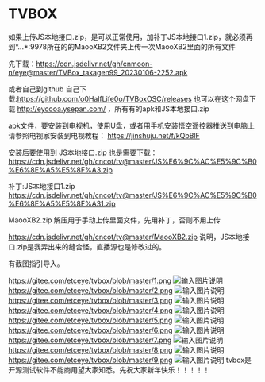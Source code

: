 # TVBOX


如果上传JS本地接口.zip，是可以正常使用，加补丁JS本地接口1.zip，就必须再到*.*.*.*:9978所在的的MaooXB2文件夹上传一次MaooXB2里面的所有文件





先下载：https://cdn.jsdelivr.net/gh/cnmoon-n/eye@master/TVBox_takagen99_20230106-2252.apk

或者自己到github 自己下载:https://github.com/o0HalfLife0o/TVBoxOSC/releases
也可以在这个网盘下载 http://eycooa.ysepan.com/
，所有有的apk和JS本地接口.zip 


apk文件，要安装到电视机，使用U盘，或者用手机安装悟空遥控器推送到电脑上
请参照电视家安装到电视教程：
https://jinshuju.net/f/kQbBlF


安装后要使用到  JS本地接口.zip 也是需要下载：
https://cdn.jsdelivr.net/gh/cncot/tv@master/JS%E6%9C%AC%E5%9C%B0%E6%8E%A5%E5%8F%A3.zip

补丁:JS本地接口1.zip
https://cdn.jsdelivr.net/gh/cncot/tv@master/JS%E6%9C%AC%E5%9C%B0%E6%8E%A5%E5%8F%A31.zip

MaooXB2.zip  解压用于手动上传里面文件，先用补丁，否则不用上传

https://cdn.jsdelivr.net/gh/cncot/tv@master/MaooXB2.zip
说明，JS本地接口.zip是我弄出来的缝合怪，直播源也是修改过的。

有截图指引导入。

https://gitee.com/etceye/tvbox/blob/master/1.png
![输入图片说明](1.png)
https://gitee.com/etceye/tvbox/blob/master/2.png
![输入图片说明](2.png)
https://gitee.com/etceye/tvbox/blob/master/3.png
![输入图片说明](3.png)
https://gitee.com/etceye/tvbox/blob/master/4.png
![输入图片说明](4.png)
https://gitee.com/etceye/tvbox/blob/master/5.png
![输入图片说明](5.png)
https://gitee.com/etceye/tvbox/blob/master/6.png
![输入图片说明](6.png)
https://gitee.com/etceye/tvbox/blob/master/7.png
![输入图片说明](7.png)
https://gitee.com/etceye/tvbox/blob/master/8.png
![输入图片说明](8.png)
https://gitee.com/etceye/tvbox/blob/master/9.png
![输入图片说明](9.png)
tvbox是开源测试软件不能商用望大家知悉。先祝大家新年快乐！！！！！

